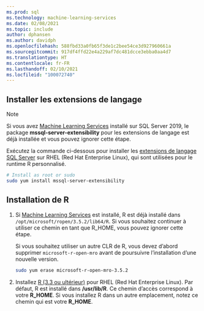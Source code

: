```yaml
---
ms.prod: sql
ms.technology: machine-learning-services
ms.date: 02/08/2021
ms.topic: include
author: dphansen
ms.author: davidph
ms.openlocfilehash: 588fbd33a0fb65f3de1c2bee54ce3d927960661a
ms.sourcegitcommit: 917df4ffd22e4a229af7dc481dcce3ebba0aa4d7
ms.translationtype: HT
ms.contentlocale: fr-FR
ms.lasthandoff: 02/10/2021
ms.locfileid: "100072740"
---
```

## <a name="install-language-extensions"></a>Installer les extensions de langage

> [!NOTE]
> Si vous avez [Machine Learning Services](../../sql-server-machine-learning-services.md) installé sur SQL Server 2019, le package **mssql-server-extensibility** pour les extensions de langage est déjà installée et vous pouvez ignorer cette étape.

Exécutez la commande ci-dessous pour installer les [extensions de langage SQL Server](../../../language-extensions/language-extensions-overview.md) sur RHEL (Red Hat Enterprise Linux), qui sont utilisées pour le runtime R personnalisé.

```bash
# Install as root or sudo
sudo yum install mssql-server-extensibility
```

## <a name="install-r"></a>Installation de R

1. Si [Machine Learning Services](../../sql-server-machine-learning-services.md) est installé, R est déjà installé dans `/opt/microsoft/ropen/3.5.2/lib64/R`. Si vous souhaitez continuer à utiliser ce chemin en tant que R_HOME, vous pouvez ignorer cette étape.

    Si vous souhaitez utiliser un autre CLR de R, vous devez d’abord supprimer `microsoft-r-open-mro` avant de poursuivre l’installation d’une nouvelle version.

    ```bash
    sudo yum erase microsoft-r-open-mro-3.5.2
    ```

1. Installez [R (3.3 ou ultérieur)](https://www.r-project.org/) pour RHEL (Red Hat Enterprise Linux). Par défaut, R est installé dans **/usr/lib/R**. Ce chemin d’accès correspond à votre **R_HOME**. Si vous installez R dans un autre emplacement, notez ce chemin qui est votre **R_HOME**.

